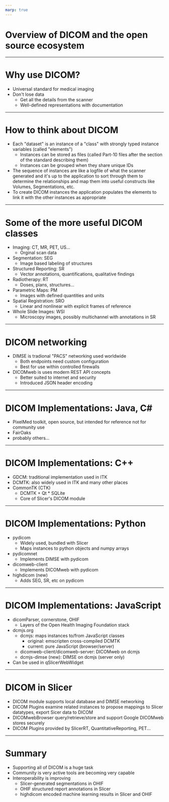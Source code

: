 ```yaml
---
marp: true
---
```


# Overview of DICOM and the open source ecosystem


---

# Why use DICOM?
* Universal standard for medical imaging
* Don't lose data
  * Get all the details from the scanner
  * Well-defined representations with documentation

---

# How to think about DICOM
* Each "dataset" is an instance of a "class" with strongly typed instance variables (called "elements")
    * Instances can be stored as files (called Part-10 files after the section of the standard describing them)
    * Instances can be grouped when they share unique IDs
* The sequence of instances are like a logfile of what the scanner generated and it's up to the application to sort through them to determine the relationships and map them into useful constructs like Volumes, Segmentations, etc.
* To create DICOM instances the application populates the elements to link it with the other instances as appropriate

---

# Some of the more useful DICOM classes
* Imaging: CT, MR, PET, US...
    * Orginal scan data
* Segmentation: SEG
    * Image based labeling of structures
* Structured Reporting: SR
    * Vector annotations, quantifications, qualitative findings
* Radiotherapy: RT
    * Doses, plans, structures...
* Parametric Maps: PM
    * Images with defined quantities and units
* Spatial Registration: SRO
    * Linear and nonlinear with explicit frames of reference
* Whole Slide Images: WSI
    * Microscopy images, possibly multichannel with annotations in SR 

---

# DICOM networking
* DIMSE is tradional "PACS" networking used worldwide
  * Both endpoints need custom configuration
  * Best for use within controlled firewalls
* DICOMweb is uses modern REST API concepts
  * Better suited to internet and security
  * Introduced JSON header encoding

---

# DICOM Implementations: Java, C#
* PixelMed toolkit, open source, but intended for reference not for community use
* FairOaks
* probably others...

---

# DICOM Implementations: C++
* GDCM: traditional implementation used in ITK
* DCMTK: also widely used in ITK and many other places
* CommonTK (CTK)
    * DCMTK + Qt * SQLite
    * Core of Slicer's DICOM module

---

# DICOM Implementations: Python
* pydicom
    * Widely used, bundled with Slicer
    * Maps instances to python objects and numpy arrays
* pydicomnet
    * Implements DIMSE with pydicom
* dicomweb-client
    * Implements DICOMweb with pydicom
* highdicom (new)
    * Adds SEG, SR, etc on pydicom
---

# DICOM Implementations: JavaScript
* dicomParser, cornerstone, OHIF
    * Layers of the Open Health Imaging Foundation stack
* dcmjs.org
    * dcmjs: maps instances to/from JavaScript classes
        * original: emscripten cross-compiled DCMTK
        * current: pure JavaScript (browser/server)
    * dicomweb-client/dicomweb-server: DICOMweb on dcmjs
    * dcmjs-dimse (new): DIMSE on dcmjs (server only)
* Can be used in qSlicerWebWidget

---

# DICOM in Slicer
* DICOM module supports local database and DIMSE networking
* DICOM Plugins examine related instances to propose mappings to Slicer datatypes, export Sicer data to DICOM
* DICOMwebBrowser query/retrieve/store and support Google DICOMweb stores securely
* DICOM Plugins provided by SlicerRT, QuantitativeReporting, PET...

---

# Summary
* Supporting all of DICOM is a huge task
* Community is very active tools are becoming very capable
* Interoperability is improving
    * Slicer-generated segmentations in OHIF
    * OHIF structured report annotations in Slicer
    * highdicom encoded machine learning results in Slicer and OHIF

